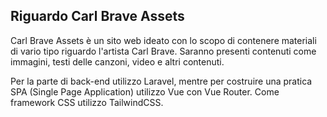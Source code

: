 ## Riguardo Carl Brave Assets

Carl Brave Assets è un sito web ideato con lo scopo di contenere materiali di vario tipo riguardo l'artista Carl Brave. 
Saranno presenti contenuti come immagini, testi delle canzoni, video e altri contenuti.  

Per la parte di back-end utilizzo Laravel, mentre per costruire una pratica SPA (Single Page Application) utilizzo Vue con Vue Router. Come framework CSS utilizzo TailwindCSS. 



